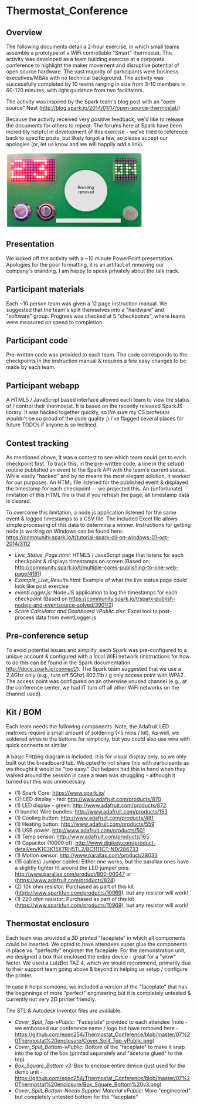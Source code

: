 Thermostat_Conference
=====================

## Overview

The following documents detail a 2-hour exercise, in which small teams assemble a prototype of a WiFi controllable "Smart" thermostat.  This activity was developed as a team building exercise at a corporate conference to highlight the maker movement and disruptive potential of open source hardware.  The vast majority of participants were business executives/MBAs with no technical background. The activity was successfully completed by 10 teams ranging in size from 3-10 members in 60-120 minutes, with light guidance from two facilitators.

The activity was inspired by the Spark team's blog post with an "open source" Nest (http://blog.spark.io/2014/01/17/open-source-thermostat/)

Because the activity received very positive feedback, we'd like to release the documents for others to repeat.  The forums here at Spark have been incredibly helpful in development of this exercise - we've tried to reference back to specific posts, but likely forgot a few, so please accept our apologies (or, let us know and we will happily add a link).

![Picture of device](https://raw.githubusercontent.com/epec254/Thermostat_Conference/master/06%20Kit%20-%20BOM/Front_picture.PNG)

## Presentation
We kicked off the activity with a ~10 minute PowerPoint presentation.  Apologies for the poor formatting, it is an artifact of removing our company's branding.  I am happy to speak privately about the talk track.

## Participant materials
Each ~10 person team was given a 12 page instruction manual.  We suggested that the team's split themselves into a "hardware" and "software" group.  Progress was checked at 5 "checkpoints", where teams were measured on speed to completion.

## Participant code
Pre-written code was provided to each team.  The code corresponds to the checkpoints in the instruction manual & requires a few easy changes to be made by each team.

## Participant webapp
A HTML5 / JavaScript based interface allowed each team to view the status of / control their thermostat.  It is based on the recently released SparkJS library.  It was hacked together quickly, so I'm sure my CS professor wouldn't be so proud of the code quality ;)  I've flagged several places for future TODOs if anyone is so inclined.

## Contest tracking
As mentioned above, it was a contest to see which team could get to each checkpoint first.  To track this, in the pre-written code, a line in the setup() routine published an event to the Spark API with the team's current status.  While easily "hacked" and by no means the most elegant solution, it worked for our purposes.  An HTML file listened for the published event & displayed the timestamp for each checkpoint -- we projected this.  An (unfortunate) limitation of this HTML file is that if you refresh the page, all timestamp data is cleared.

To overcome this limitation, a node.js application listened for the same event & logged timestamps to a CSV file.  The included Excel file allows simple processing of this data to determine a winner.  Instructions for getting node.js working on Windows can be found here: https://community.spark.io/t/tutorial-spark-cli-on-windows-01-oct-2014/3112

* *Live_Status_Page.html:* HTML5 / JavaScript page that listens for each checkpoint & displays timestamps on screen (Based on: http://community.spark.io/t/multiple-cores-publishing-to-one-web-page/4161)
* *Example_Live_Results.html:* Example of what the live status page could look like post exercise
* *eventLogger.js:* Node.JS application to log the timestamps for each checkpoint (Based on https://community.spark.io/t/spark-publish-nodejs-and-eventsource-solved/3901/2)
* *Score Calculator and Dashboard vPublic.xlsx:* Excel tool to post-process data from eventLogger.js

## Pre-conference setup
To avoid potential issues and simplify, each Spark was pre-configured to a unique account & configured with a local WiFi network (instructions for how to do this can be found in the Spark documentation http://docs.spark.io/connect/).  The Spark team suggested that we use a 2.4Ghz only (e.g., turn off 5Ghz) 802.11b / g only access point with WPA2.  The access point was configured on an otherwise unused channel (e.g., at the conference center, we had IT turn off all other WiFi networks on the channel used).

## Kit / BOM
Each team needs the following components.  Note, the Adafruit LED matrixes require a small amount of soldering (<5 mins / kit).  As well, we soldered wires to the buttons for simplicity, but you could also use wire with quick connects or similar.

A basic Fritzing diagram is included.  It is for visual display only, so we only built out the breadboard tab.  We opted to not share this with participants as we thought it would be "too easy."   Our helpers had this in hand when they walked around the session in case a team was struggling - although it turned out this was unnecessary.

* (1) Spark Core: https://www.spark.io/
* (2) LED display - red: http://www.adafruit.com/products/870
* (1) LED display - green: http://www.adafruit.com/products/872
* (1 bundle) Wire bundles: http://www.adafruit.com/products/153
* (1) Cooling button: http://www.adafruit.com/products/481
* (1) Heating button: http://www.adafruit.com/products/559
* (1) USB power: http://www.adafruit.com/products/501
* (1) Temp sensor: http://www.adafruit.com/products/165
* (1) Capacitor (10000 pf): http://www.digikey.com/product-detail/en/K103K15X7RH5TL2/BC1111CT-ND/286733
* (1) Motion sensor: http://www.parallax.com/product/28033
* (15 cables) Jumper cables: Either one works, but the parallax ones have a slightly tighter fit around the LED jumper pins: http://www.parallax.com/product/800-00047 or (https://www.adafruit.com/products/824)
* (2) 10k ohm resistor: Purchased as part of this kit (https://www.sparkfun.com/products/10969), but any resistor will work!
* (1) 220 ohm resistor: Purchased as part of this kit (https://www.sparkfun.com/products/10969), but any resistor will work!

## Thermostat enclosure
Each team was provided a 3D printed "faceplate" in which all components could be inserted.  We opted to have attendees super glue the components in place vs. "perfectly" engineer the faceplate.  For the demonstration unit, we designed a box that enclosed the entire device - great for a "wow" factor.  We used a LulzBot TAZ 4, which we would recommend, primarily due to their support team going above & beyond in helping us setup / configure the printer.

In case it helps someone, we included a version of the "faceplate" that has the beginnings of more "perfect" engineering but it is completely untested & currently not very 3D printer friendly.

The STL & Autodesk Inventor files are available.

* *Cover_Split_Top-vPublic:* "Faceplate" provided to each attendee (note - we embossed our conference name / logo but have removed here - https://github.com/epec254/Thermostat_Conference/blob/master/07%20Thermostat%20enclosure/Cover_Split_Top-vPublic.png)
* *Cover_Split_Bottom-vPublic:* Bottom of the "faceplate" to make it snap into the top of the box (printed separately and "acetone glued" to the top)
* *Box_Square_Bottom v3:* Box to enclose entire device (just used for the demo unit - https://github.com/epec254/Thermostat_Conference/blob/master/07%20Thermostat%20enclosure/Box_Square_Bottom%20v3.png)
* *Cover_Split_Bottom-Needs Support Material vPublic*: More "engineered" but completely untested bottom for the "faceplate"
